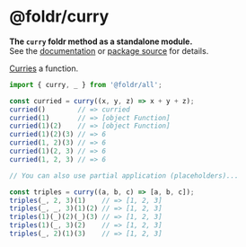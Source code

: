# @foldr/curry

**The `curry` foldr method as a standalone module.**    
See the [documentation](http://foldr.com/0.0.0/curry) or [package source](https:/github.com/CloudVessel/foldr/blob/master/packages/categories/curry/src/index.js) for details.

[Curries](https://en.wikipedia.org/wiki/Currying) a function.

```js
import { curry, _ } from '@foldr/all';

const curried = curry((x, y, z) => x + y + z);
curried()        // => curried
curried(1)       // => [object Function]
curried(1)(2)    // => [object Function]
curried(1)(2)(3) // => 6
curried(1, 2)(3) // => 6
curried(1)(2, 3) // => 6
curried(1, 2, 3) // => 6

// You can also use partial application (placeholders)...

const triples = curry((a, b, c) => [a, b, c]);
triples(_, 2, 3)(1)    // => [1, 2, 3]
triples(_, _, 3)(1)(2) // => [1, 2, 3]
triples(1)(_)(2)(_)(3) // => [1, 2, 3]
triples(1)(_, 3)(2)    // => [1, 2, 3]
triples(_, 2)(1)(3)    // => [1, 2, 3]
```
